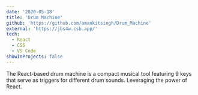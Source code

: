 ```yaml
---
date: '2020-05-18'
title: 'Drum Machine'
github: 'https://github.com/amankitsingh/Drum_Machine'
external: 'https://jbs4w.csb.app/'
tech:
  - React
  - CSS
  - VS Code
showInProjects: false
---
```


The React-based drum machine is a compact musical tool featuring 9 keys that serve as triggers for different drum sounds. Leveraging the power of React.

